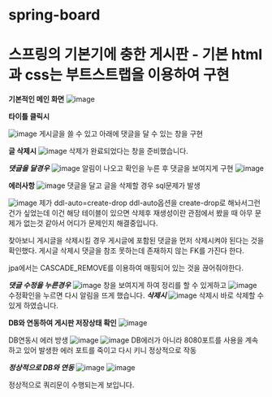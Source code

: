 # spring-board
# 스프링의 기본기에 충한 게시판 - 기본 html과 css는 부트스트랩을 이용하여 구현
**기본적인 메인 화면**
![image](https://user-images.githubusercontent.com/59286004/190893560-2fa995d8-5001-4cb7-8498-16283933ff36.png)


**타이틀 클릭시**

![image](https://user-images.githubusercontent.com/59286004/190893631-72a87508-b439-4d1b-bc67-4c0460c166a5.png)
게시글을 쓸 수 있고 아래에 댓글을 달 수 있는 창을 구현

**글 삭제시**
![image](https://user-images.githubusercontent.com/59286004/190893784-b5ef81df-eabd-4b8a-b769-4487a9e602df.png)
삭제가 완료되었다는 창을 준비했습니다.

***댓글을 달경우***
![image](https://user-images.githubusercontent.com/59286004/190893683-f5c1bd11-2e0c-4f05-abc4-219ef926b8ff.png)
알림이 나오고 확인을 누른 후
댓글을 보여지게 구현
![image](https://user-images.githubusercontent.com/59286004/190893689-ae77a34e-ed66-4ba7-b00c-86ed4618a0ac.png)

**에러사항**
![image](https://user-images.githubusercontent.com/59286004/190893848-2479a1ea-2eb8-420b-998a-391d8e654b4c.png)
댓글을 달고 글을 삭제할 경우 sql문제가 발생

![image](https://user-images.githubusercontent.com/59286004/190893904-9b62c2b3-def4-41f9-96cc-a799061ef91d.png)
제가 
ddl-auto=create-drop
ddl-auto옵션을 create-drop로 해놔서그런건가 싶었는데 
이건 해당 테이블이 있으면 삭제후 재생성이란 관점에서 봤을 때 아무 문제가 없는것 같아서 어디가 문제인지 해결중입니다.

찾아보니 
게시글을 삭제시킬 경우 게시글에 포함된 댓글을 먼저 삭제시켜야 된다는 것을 확인했다. 
게시글 삭제시 댓글을 참조 못하는데 존재하지 않는 FK를 가진다 한다. 

jpa에서는 CASCADE_REMOVE를 이용하여 매핑되어 있는 것을 끊어줘야한다.


***댓글 수정을 누른경우***
![image](https://user-images.githubusercontent.com/59286004/190893729-f6413ca7-526c-4bb3-9777-7c5269a6db92.png)
창을 보여지게 하여 정리를 할 수 있게하고 
![image](https://user-images.githubusercontent.com/59286004/190893742-cbd91a59-4c6a-489d-b518-a3616c9e2665.png)
수정확인을 누르면 다시 알림을 뜨게 했습니다.
***삭제시***
![image](https://user-images.githubusercontent.com/59286004/190893761-09a70956-847e-4fe4-bf46-714a36d91dc8.png)
삭제시 바로 삭제할 수 있게 하였습니다.

**DB와 연동하여 게시판 저장상태 확인**
![image](https://user-images.githubusercontent.com/59286004/190894192-22278bbd-87a9-4142-9bb7-dd5fb1d4a513.png)

DB연동시 에러 방생
![image](https://user-images.githubusercontent.com/59286004/190894324-ce7c2677-9f2d-48d5-b69f-91f738fb07a2.png)
![image](https://user-images.githubusercontent.com/59286004/190894562-3d76c3b0-a389-498a-a53b-fbd0b6e95fad.png)
DB에러가 아니라 8080포트를 사용을 계속하고 있어 발생한 에러 
포트를 죽이고 다시 키니 정상적으로 작동


***정상적으로 DB와 연동***
![image](https://user-images.githubusercontent.com/59286004/190894990-0decf4f8-6ee4-4455-bbe3-b8251ebe95d1.png)
![image](https://user-images.githubusercontent.com/59286004/190895009-aab43c27-ee22-4ad0-9dfa-18b44e2423e7.png)

정상적으로 쿼리문이 수행되는게 보입니다.




